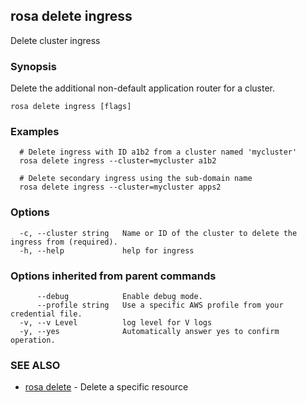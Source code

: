 ## rosa delete ingress

Delete cluster ingress

### Synopsis

Delete the additional non-default application router for a cluster.

```
rosa delete ingress [flags]
```

### Examples

```
  # Delete ingress with ID a1b2 from a cluster named 'mycluster'
  rosa delete ingress --cluster=mycluster a1b2

  # Delete secondary ingress using the sub-domain name
  rosa delete ingress --cluster=mycluster apps2
```

### Options

```
  -c, --cluster string   Name or ID of the cluster to delete the ingress from (required).
  -h, --help             help for ingress
```

### Options inherited from parent commands

```
      --debug            Enable debug mode.
      --profile string   Use a specific AWS profile from your credential file.
  -v, --v Level          log level for V logs
  -y, --yes              Automatically answer yes to confirm operation.
```

### SEE ALSO

* [rosa delete](rosa_delete.md)	 - Delete a specific resource

